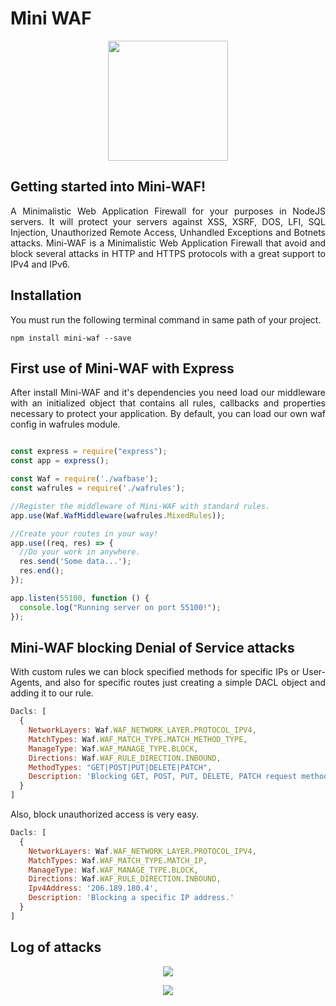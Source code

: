 # Mini WAF

<p align="center">
<img src="https://user-images.githubusercontent.com/32225687/78806753-849c1480-7999-11ea-8ad5-4f15ce5ad5fa.png" data-canonical-src="https://user-images.githubusercontent.com/32225687/78806753-849c1480-7999-11ea-8ad5-4f15ce5ad5fa.png" width="192" height="192"/>
</p>

## Getting started into Mini-WAF!
<p align="justify">A Minimalistic Web Application Firewall for your purposes in NodeJS servers. It will protect your servers against XSS, XSRF, DOS, LFI, SQL Injection, Unauthorized Remote Access, Unhandled Exceptions and Botnets attacks. Mini-WAF is a Minimalistic Web Application Firewall that avoid and block several attacks in HTTP and HTTPS protocols with a great support to IPv4 and IPv6.</p>

## Installation
<p align="justify">You must run the following terminal command in same path of your project.<p>
  
```
npm install mini-waf --save
```

## First use of Mini-WAF with Express
<p align="justify">After install Mini-WAF and it's dependencies you need load our middleware with an initialized object that contains all rules, callbacks and properties necessary to protect your application. By default, you can load our own waf config in wafrules module.</p>

```javascript

const express = require("express");
const app = express();

const Waf = require('./wafbase');
const wafrules = require('./wafrules');

//Register the middleware of Mini-WAF with standard rules.
app.use(Waf.WafMiddleware(wafrules.MixedRules));

//Create your routes in your way!
app.use((req, res) => {
  //Do your work in anywhere.
  res.send('Some data...');
  res.end();
});

app.listen(55100, function () {
  console.log("Running server on port 55100!");
});

```

## Mini-WAF blocking Denial of Service attacks
<p align="justify">With custom rules we can block specified methods for specific IPs or User-Agents, and also for specific routes just creating a simple DACL object and adding it to our rule.</p>

```javascript
Dacls: [
  {
    NetworkLayers: Waf.WAF_NETWORK_LAYER.PROTOCOL_IPV4,
    MatchTypes: Waf.WAF_MATCH_TYPE.MATCH_METHOD_TYPE,
    ManageType: Waf.WAF_MANAGE_TYPE.BLOCK,
    Directions: Waf.WAF_RULE_DIRECTION.INBOUND,
    MethodTypes: "GET|POST|PUT|DELETE|PATCH",
    Description: 'Blocking GET, POST, PUT, DELETE, PATCH request methods.'
  }
]
```

<p align="justify">Also, block unauthorized access is very easy.</p>

```javascript
Dacls: [
  {
    NetworkLayers: Waf.WAF_NETWORK_LAYER.PROTOCOL_IPV4,
    MatchTypes: Waf.WAF_MATCH_TYPE.MATCH_IP,
    ManageType: Waf.WAF_MANAGE_TYPE.BLOCK,
    Directions: Waf.WAF_RULE_DIRECTION.INBOUND,
    Ipv4Address: '206.189.180.4',
    Description: 'Blocking a specific IP address.'
  }
]
```
## Log of attacks

<p align="center">
<img src="https://user-images.githubusercontent.com/32225687/78816633-625dc300-79a8-11ea-88f2-76f4409a218f.png" data-canonical-src="https://user-images.githubusercontent.com/32225687/78816633-625dc300-79a8-11ea-88f2-76f4409a218f.png"/>
</p>

<p align="center">
<img src="https://user-images.githubusercontent.com/32225687/78817247-49094680-79a9-11ea-865c-a45ca8867bc2.png" data-canonical-src="https://user-images.githubusercontent.com/32225687/78817247-49094680-79a9-11ea-865c-a45ca8867bc2.png"/>
</p>
